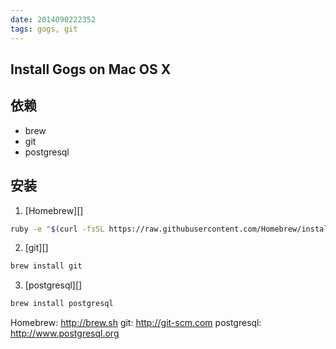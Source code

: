 ```yaml
---
date: 2014090222352
tags: gogs, git
---
```


Install Gogs on Mac OS X
-------------------------

## 依赖

* brew
* git
* postgresql

## 安装

1. [Homebrew][]
```sh
ruby -e "$(curl -fsSL https://raw.githubusercontent.com/Homebrew/install/master/install)"
```

2. [git][]
```sh
brew install git
```

3. [postgresql][]
```sh
brew install postgresql
```


Homebrew: http://brew.sh
git: http://git-scm.com
postgresql: http://www.postgresql.org
